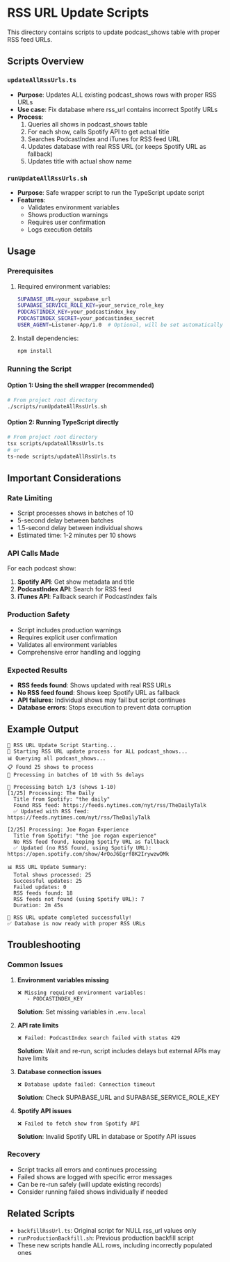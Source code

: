 # RSS URL Update Scripts

This directory contains scripts to update podcast_shows table with proper RSS feed URLs.

## Scripts Overview

### `updateAllRssUrls.ts`
- **Purpose**: Updates ALL existing podcast_shows rows with proper RSS URLs
- **Use case**: Fix database where rss_url contains incorrect Spotify URLs
- **Process**: 
  1. Queries all shows in podcast_shows table
  2. For each show, calls Spotify API to get actual title
  3. Searches PodcastIndex and iTunes for RSS feed URL
  4. Updates database with real RSS URL (or keeps Spotify URL as fallback)
  5. Updates title with actual show name

### `runUpdateAllRssUrls.sh`
- **Purpose**: Safe wrapper script to run the TypeScript update script
- **Features**:
  - Validates environment variables
  - Shows production warnings
  - Requires user confirmation
  - Logs execution details

## Usage

### Prerequisites
1. Required environment variables:
   ```bash
   SUPABASE_URL=your_supabase_url
   SUPABASE_SERVICE_ROLE_KEY=your_service_role_key
   PODCASTINDEX_KEY=your_podcastindex_key  
   PODCASTINDEX_SECRET=your_podcastindex_secret
   USER_AGENT=Listener-App/1.0  # Optional, will be set automatically
   ```

2. Install dependencies:
   ```bash
   npm install
   ```

### Running the Script

#### Option 1: Using the shell wrapper (recommended)
```bash
# From project root directory
./scripts/runUpdateAllRssUrls.sh
```

#### Option 2: Running TypeScript directly
```bash
# From project root directory
tsx scripts/updateAllRssUrls.ts
# or
ts-node scripts/updateAllRssUrls.ts
```

## Important Considerations

### Rate Limiting
- Script processes shows in batches of 10
- 5-second delay between batches
- 1.5-second delay between individual shows
- Estimated time: 1-2 minutes per 10 shows

### API Calls Made
For each podcast show:
1. **Spotify API**: Get show metadata and title
2. **PodcastIndex API**: Search for RSS feed
3. **iTunes API**: Fallback search if PodcastIndex fails

### Production Safety
- Script includes production warnings
- Requires explicit user confirmation
- Validates all environment variables
- Comprehensive error handling and logging

### Expected Results
- **RSS feeds found**: Shows updated with real RSS URLs
- **No RSS feed found**: Shows keep Spotify URL as fallback
- **API failures**: Individual shows may fail but script continues
- **Database errors**: Stops execution to prevent data corruption

## Example Output

```
🚀 RSS URL Update Script Starting...
🔄 Starting RSS URL update process for ALL podcast_shows...
📊 Querying all podcast_shows...
📋 Found 25 shows to process
🔄 Processing in batches of 10 with 5s delays

🔄 Processing batch 1/3 (shows 1-10)
[1/25] Processing: The Daily
  Title from Spotify: "the daily"
  Found RSS feed: https://feeds.nytimes.com/nyt/rss/TheDailyTalk
  ✅ Updated with RSS feed: https://feeds.nytimes.com/nyt/rss/TheDailyTalk

[2/25] Processing: Joe Rogan Experience
  Title from Spotify: "the joe rogan experience"
  No RSS feed found, keeping Spotify URL as fallback
  ✅ Updated (no RSS found, using Spotify URL): https://open.spotify.com/show/4rOoJ6Egrf8K2IrywzwOMk

📊 RSS URL Update Summary:
  Total shows processed: 25
  Successful updates: 25
  Failed updates: 0
  RSS feeds found: 18
  RSS feeds not found (using Spotify URL): 7
  Duration: 2m 45s

🎉 RSS URL update completed successfully!
✅ Database is now ready with proper RSS URLs
```

## Troubleshooting

### Common Issues

1. **Environment variables missing**
   ```
   ❌ Missing required environment variables:
      - PODCASTINDEX_KEY
   ```
   **Solution**: Set missing variables in `.env.local`

2. **API rate limits**
   ```
   ❌ Failed: PodcastIndex search failed with status 429
   ```
   **Solution**: Wait and re-run, script includes delays but external APIs may have limits

3. **Database connection issues**
   ```
   ❌ Database update failed: Connection timeout
   ```
   **Solution**: Check SUPABASE_URL and SUPABASE_SERVICE_ROLE_KEY

4. **Spotify API issues**
   ```
   ❌ Failed to fetch show from Spotify API
   ```
   **Solution**: Invalid Spotify URL in database or Spotify API issues

### Recovery
- Script tracks all errors and continues processing
- Failed shows are logged with specific error messages
- Can be re-run safely (will update existing records)
- Consider running failed shows individually if needed

## Related Scripts

- `backfillRssUrl.ts`: Original script for NULL rss_url values only
- `runProductionBackfill.sh`: Previous production backfill script
- These new scripts handle ALL rows, including incorrectly populated ones 